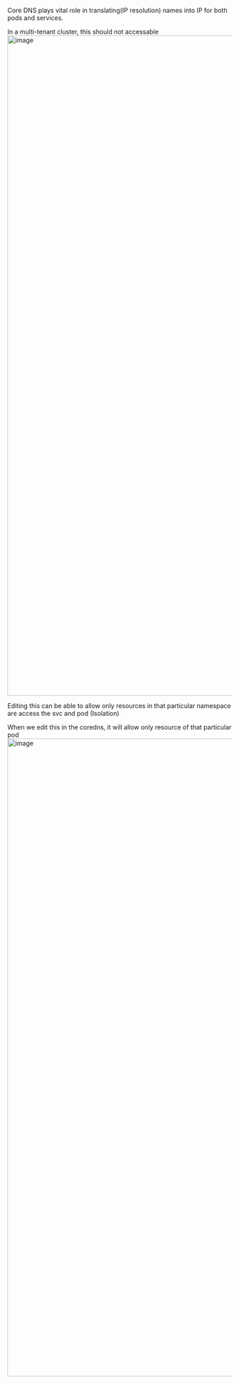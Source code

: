 Core DNS plays vital role in translating(IP resolution) names into IP for both pods and services.


In a multi-tenant cluster, this should not accessable 
<img width="1480" alt="image" src="https://github.com/user-attachments/assets/af23c78f-3b95-4ae2-9dfe-e65001cfdd06" />



Editing this can be able to allow only resources in that particular namespace are access the svc and pod (Isolation)

When we edit this  in the coredns, it will allow only resource of that particular pod
<img width="1430" alt="image" src="https://github.com/user-attachments/assets/5fdd0e8d-d56c-4dbe-87ea-022e93abdef4" />


